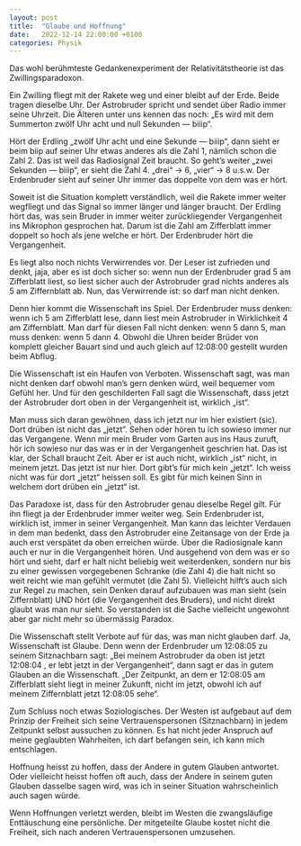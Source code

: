 ```yaml
---
layout: post
title:  "Glaube und Hoffnung"
date:   2022-12-14 22:00:00 +0100
categories: Physik
---
```

Das wohl berühmteste Gedankenexperiment der Relativitätstheorie ist das Zwillingsparadoxon.

Ein Zwilling fliegt mit der Rakete weg und einer bleibt auf der Erde. Beide tragen dieselbe Uhr. Der Astrobruder spricht und sendet über Radio immer seine Uhrzeit. Die Älteren unter uns kennen das noch: „Es wird mit dem Summerton zwölf Uhr acht und null Sekunden — biiip“.

Hört der Erdling „zwölf Uhr acht und eine Sekunde — biiip“, dann sieht er beim biip auf seiner Uhr etwas anderes als die Zahl 1, nämlich schon die Zahl 2. Das ist weil das Radiosignal Zeit braucht. So geht’s weiter „zwei Sekunden — biiip“, er sieht die Zahl 4. „drei“ -> 6, „vier“ -> 8 u.s.w. Der Erdenbruder sieht auf seiner Uhr immer das doppelte von dem was er hört.

Soweit ist die Situation komplett verständlich, weil die Rakete immer weiter wegfliegt und das Signal so immer länger und länger braucht. Der Erdling hört das, was sein Bruder in immer weiter zurückliegender Vergangenheit ins Mikrophon gesprochen hat. Darum ist die Zahl am Zifferblatt immer doppelt so hoch als jene welche er hört. Der Erdenbruder hört die Vergangenheit.

Es liegt also noch nichts Verwirrendes vor. Der Leser ist zufrieden und denkt, jaja, aber es ist doch sicher so: wenn nun der Erdenbruder grad 5 am Zifferblatt liest, so liest sicher auch der Astrobruder grad nichts anderes als 5 am Ziffernblatt ab. Nun, das Verwirrende ist: so darf man nicht denken.

Denn hier kommt die Wissenschaft ins Spiel. Der Erdenbruder muss denken: wenn ich 5 am Zifferblatt lese, dann liest mein Astrobruder in Wirklichkeit 4 am Ziffernblatt. Man darf für diesen Fall nicht denken: wenn 5 dann 5, man muss denken: wenn 5 dann 4. Obwohl die Uhren beider Brüder von komplett gleicher Bauart sind und auch gleich auf 12:08:00 gestellt wurden beim Abflug.

Die Wissenschaft ist ein Haufen von Verboten. Wissenschaft sagt, was man nicht denken darf obwohl man’s gern denken würd, weil bequemer vom Gefühl her. Und für den geschilderten Fall sagt die Wissenschaft, dass jetzt der Astrobruder dort oben in der Vergangenheit ist, wirklich „ist“.

Man muss sich daran gewöhnen, dass ich jetzt nur im hier existiert (sic). Dort drüben ist nicht das „jetzt“. Sehen oder hören tu ich sowieso immer nur das Vergangene. Wenn mir mein Bruder vom Garten aus ins Haus zuruft, hör ich sowieso nur das was er in der Vergangenheit geschrien hat. Das ist klar, der Schall braucht Zeit. Aber er ist auch nicht, wirklich „ist“ nicht, in meinem jetzt. Das jetzt ist nur hier. Dort gibt’s für mich kein „jetzt“. Ich weiss nicht was für dort „jetzt“ heissen soll. Es gibt für mich keinen Sinn in welchem dort drüben ein „jetzt“ ist.

Das Paradoxe ist, dass für den Astrobruder genau dieselbe Regel gilt. Für ihn fliegt ja der Erdenbruder immer weiter weg. Sein Erdenbruder ist, wirklich ist, immer in seiner Vergangenheit. Man kann das leichter Verdauen in dem man bedenkt, dass den Astrobruder eine Zeitansage von der Erde ja auch erst verspätet da oben erreichen würde. Über die Radiosignale kann auch er nur in die Vergangenheit hören. Und ausgehend von dem was er so hört und sieht, darf er halt nicht beliebig weit weiterdenken, sondern nur bis zu einer gewissen vorgegebenen Schranke (die Zahl 4) die halt nicht so weit reicht wie man gefühlt vermutet (die Zahl 5). Vielleicht hilft’s auch sich zur Regel zu machen, sein Denken darauf aufzubauen was man sieht (sein Ziffernblatt) UND hört (die Vergangenheit des Bruders), und nicht direkt glaubt was man nur sieht. So verstanden ist die Sache vielleicht ungewohnt aber gar nicht mehr so übermässig Paradox.

Die Wissenschaft stellt Verbote auf für das, was man nicht glauben darf. Ja, Wissenschaft ist Glaube. Denn wenn der Erdenbruder um 12:08:05 zu seinem Sitznachbarn sagt: „Bei meinem Astrobruder da oben ist jetzt 12:08:04 , er lebt jetzt in der Vergangenheit“, dann sagt er das in gutem Glauben an die Wissenschaft. „Der Zeitpunkt, an dem er 12:08:05 am Zifferblatt sieht liegt in meiner Zukunft, nicht im jetzt, obwohl ich auf meinem Ziffernblatt jetzt 12:08:05 sehe“.

Zum Schluss noch etwas Soziologisches. Der Westen ist aufgebaut auf dem Prinzip der Freiheit sich seine Vertrauenspersonen (Sitznachbarn) in jedem Zeitpunkt selbst aussuchen zu können. Es hat nicht jeder Anspruch auf meine geglaubten Wahrheiten, ich darf befangen sein, ich kann mich entschlagen.

Hoffnung heisst zu hoffen, dass der Andere in gutem Glauben antwortet. Oder vielleicht heisst hoffen oft auch, dass der Andere in seinem guten Glauben dasselbe sagen wird, was ich in seiner Situation wahrscheinlich auch sagen würde.

Wenn Hoffnungen verletzt werden, bleibt im Westen die zwangsläufige Enttäuschung eine persönliche. Der mitgeteilte Glaube kostet nicht die Freiheit, sich nach anderen Vertrauenspersonen umzusehen.
